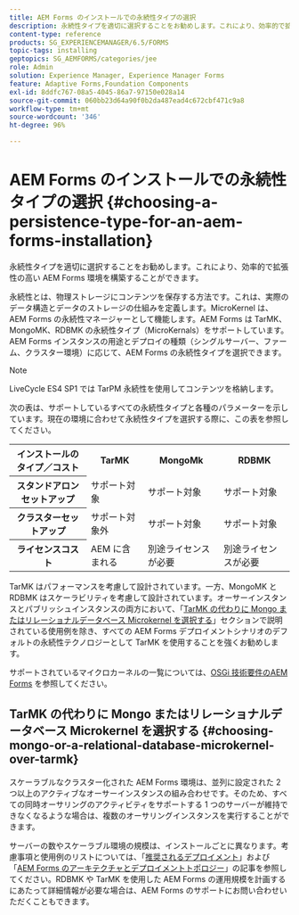 ```yaml
---
title: AEM Forms のインストールでの永続性タイプの選択
description: 永続性タイプを適切に選択することをお勧めします。これにより、効率的で拡張性の高い AEM Forms 環境を構築することができます。
content-type: reference
products: SG_EXPERIENCEMANAGER/6.5/FORMS
topic-tags: installing
geptopics: SG_AEMFORMS/categories/jee
role: Admin
solution: Experience Manager, Experience Manager Forms
feature: Adaptive Forms,Foundation Components
exl-id: 8ddfc767-08a5-4045-86a7-97150e028a14
source-git-commit: 060bb23d64a90f0b2da487ead4c672cbf471c9a8
workflow-type: tm+mt
source-wordcount: '346'
ht-degree: 96%

---
```


# AEM Forms のインストールでの永続性タイプの選択 {#choosing-a-persistence-type-for-an-aem-forms-installation}

永続性タイプを適切に選択することをお勧めします。これにより、効率的で拡張性の高い AEM Forms 環境を構築することができます。

永続性とは、物理ストレージにコンテンツを保存する方法です。これは、実際のデータ構造とデータのストレージの仕組みを定義します。MicroKernel は、AEM Forms の永続性マネージャーとして機能します。AEM Forms は TarMK、MongoMK、RDBMK の永続性タイプ（MicroKernals）をサポートしています。AEM Forms インスタンスの用途とデプロイの種類（シングルサーバー、ファーム、クラスター環境）に応じて、AEM Forms の永続性タイプを選択できます。

>[!NOTE]
>
>LiveCycle ES4 SP1 では TarPM 永続性を使用してコンテンツを格納します。

次の表は、サポートしているすべての永続性タイプと各種のパラメーターを示しています。現在の環境に合わせて永続性タイプを選択する際に、この表を参照してください。

<table>
 <tbody>
  <tr>
   <th><strong>インストールのタイプ／コスト</strong></th>
   <th><strong>TarMK</strong></th>
   <th><strong>MongoMk</strong></th>
   <th><strong>RDBMK</strong></th>
  </tr>
  <tr>
   <th><strong>スタンドアロンセットアップ</strong></th>
   <td>サポート対象<br /> </td>
   <td>サポート対象</td>
   <td>サポート対象</td>
  </tr>
  <tr>
   <th><strong>クラスターセットアップ</strong></th>
   <td>サポート対象外</td>
   <td>サポート対象</td>
   <td>サポート対象</td>
  </tr>
  <tr>
   <th><strong>ライセンスコスト</strong></th>
   <td>AEM に含まれる </td>
   <td>別途ライセンスが必要</td>
   <td>別途ライセンスが必要</td>
  </tr>
 </tbody>
</table>

TarMK はパフォーマンスを考慮して設計されています。一方、MongoMK と RDBMK はスケーラビリティを考慮して設計されています。オーサーインスタンスとパブリッシュインスタンスの両方において、「[TarMK の代わりに Mongo またはリレーショナルデータベース Microkernel を選択する](#p-choosing-mongo-or-a-relational-database-microkernel-over-tarmk-p)」セクションで説明されている使用例を除き、すべての AEM Forms デプロイメントシナリオのデフォルトの永続性テクノロジーとして TarMK を使用することを強くお勧めします。

サポートされているマイクロカーネルの一覧については、[OSGi 技術要件のAEM Forms](/help/sites-deploying/technical-requirements.md) <!--or [AEM Forms on JEE supported platform combinations](/help/forms/using/aem-forms-jee-supported-platforms.md) articles--> を参照してください。

## TarMK の代わりに Mongo またはリレーショナルデータベース Microkernel を選択する {#choosing-mongo-or-a-relational-database-microkernel-over-tarmk}

スケーラブルなクラスター化された AEM Forms 環境は、並列に設定された 2 つ以上のアクティブなオーサーインスタンスの組み合わせです。そのため、すべての同時オーサリングのアクティビティをサポートする 1 つのサーバーが維持できなくなるような場合は、複数のオーサリングインスタンスを実行することができます。

<!--Only MongoMK and RDBMK persistence type are supported for a scalable (clustered) AEM Forms on JEE environment.-->

サーバーの数やスケーラブル環境の規模は、インストールごとに異なります。考慮事項と使用例のリストについては、「[推奨されるデプロイメント](/help/sites-deploying/recommended-deploys.md)」および「[AEM Forms のアーキテクチャとデプロイメントトポロジー](/help/forms/using/aem-forms-architecture-deployment.md)」の記事を参照してください。RDBMK や TarMK を使用した AEM Forms の運用規模を計画するにあたって詳細情報が必要な場合は、AEM Forms のサポートにお問い合わせいただくこともできます。
